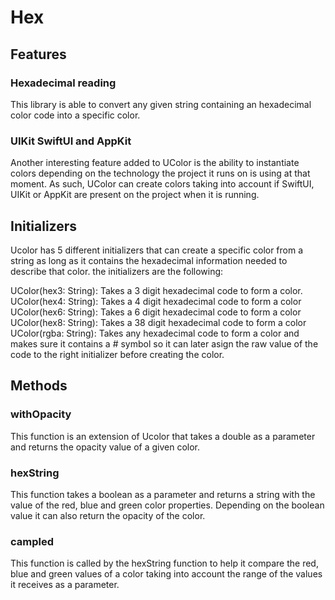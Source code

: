 #  Hex

## Features

### Hexadecimal reading

This library is able to convert any given string containing an hexadecimal color code into
a specific color.

### UIKit SwiftUI and AppKit

Another interesting feature added to UColor is the ability to instantiate colors depending 
on the technology the project it runs on is using at that moment. As such, UColor can 
create colors taking into account if SwiftUI, UIKit or AppKit are present on the project 
when it is running.

## Initializers

Ucolor has 5 different initializers that can create a specific color from a string as long 
as it contains the hexadecimal information needed to describe that color. the initializers 
are the following:

UColor(hex3: String): Takes a 3 digit hexadecimal code to form a color.
UColor(hex4: String): Takes a 4 digit hexadecimal code to form a color
UColor(hex6: String): Takes a 6 digit hexadecimal code to form a color
UColor(hex8: String): Takes a 38 digit hexadecimal code to form a color
UColor(rgba: String): Takes any hexadecimal code to form a color and makes sure it contains 
a # symbol so it can later asign the raw value of the code to the right initializer before 
creating the color.

## Methods

### withOpacity

This function is an extension of Ucolor that takes a double as a parameter and returns the 
opacity value of a given color.

### hexString

This function takes a boolean as a parameter and returns a string with the value of the 
red, blue and green color properties. Depending on the boolean value it can also return the 
opacity of the color.

### campled

This function is  called by the hexString function to help it compare the red, blue and 
green values of a color taking into account the range of the values it receives as a 
parameter.

